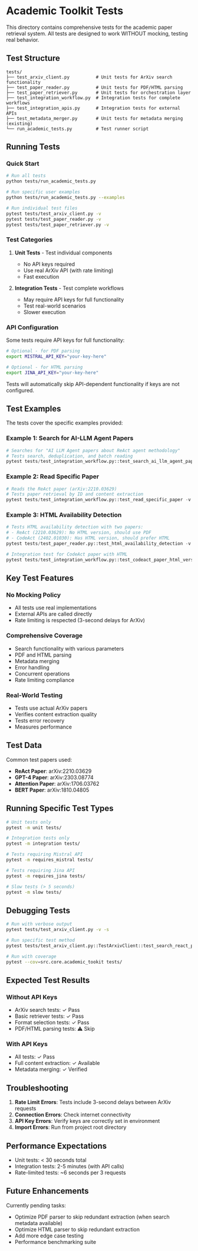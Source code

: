 # Academic Toolkit Tests

This directory contains comprehensive tests for the academic paper retrieval system. All tests are designed to work WITHOUT mocking, testing real behavior.

## Test Structure

```
tests/
├── test_arxiv_client.py          # Unit tests for ArXiv search functionality
├── test_paper_reader.py          # Unit tests for PDF/HTML parsing
├── test_paper_retriever.py       # Unit tests for orchestration layer
├── test_integration_workflow.py  # Integration tests for complete workflows
├── test_integration_apis.py      # Integration tests for external APIs
├── test_metadata_merger.py       # Unit tests for metadata merging (existing)
└── run_academic_tests.py         # Test runner script
```

## Running Tests

### Quick Start

```bash
# Run all tests
python tests/run_academic_tests.py

# Run specific user examples
python tests/run_academic_tests.py --examples

# Run individual test files
pytest tests/test_arxiv_client.py -v
pytest tests/test_paper_reader.py -v
pytest tests/test_paper_retriever.py -v
```

### Test Categories

1. **Unit Tests** - Test individual components
   - No API keys required
   - Use real ArXiv API (with rate limiting)
   - Fast execution

2. **Integration Tests** - Test complete workflows
   - May require API keys for full functionality
   - Test real-world scenarios
   - Slower execution

### API Configuration

Some tests require API keys for full functionality:

```bash
# Optional - for PDF parsing
export MISTRAL_API_KEY="your-key-here"

# Optional - for HTML parsing
export JINA_API_KEY="your-key-here"
```

Tests will automatically skip API-dependent functionality if keys are not configured.

## Test Examples

The tests cover the specific examples provided:

### Example 1: Search for AI-LLM Agent Papers
```python
# Searches for "AI LLM Agent papers about ReAct agent methodology"
# Tests search, deduplication, and batch reading
pytest tests/test_integration_workflow.py::test_search_ai_llm_agent_papers -v
```

### Example 2: Read Specific Paper
```python
# Reads the ReAct paper (arXiv:2210.03629)
# Tests paper retrieval by ID and content extraction
pytest tests/test_integration_workflow.py::test_read_specific_paper -v
```

### Example 3: HTML Availability Detection
```python
# Tests HTML availability detection with two papers:
# - ReAct (2210.03629): No HTML version, should use PDF
# - CodeAct (2402.01030): Has HTML version, should prefer HTML
pytest tests/test_paper_reader.py::test_html_availability_detection -v

# Integration test for CodeAct paper with HTML
pytest tests/test_integration_workflow.py::test_codeact_paper_html_version -v
```

## Key Test Features

### No Mocking Policy
- All tests use real implementations
- External APIs are called directly
- Rate limiting is respected (3-second delays for ArXiv)

### Comprehensive Coverage
- Search functionality with various parameters
- PDF and HTML parsing
- Metadata merging
- Error handling
- Concurrent operations
- Rate limiting compliance

### Real-World Testing
- Tests use actual ArXiv papers
- Verifies content extraction quality
- Tests error recovery
- Measures performance

## Test Data

Common test papers used:
- **ReAct Paper**: arXiv:2210.03629
- **GPT-4 Paper**: arXiv:2303.08774
- **Attention Paper**: arXiv:1706.03762
- **BERT Paper**: arXiv:1810.04805

## Running Specific Test Types

```bash
# Unit tests only
pytest -m unit tests/

# Integration tests only
pytest -m integration tests/

# Tests requiring Mistral API
pytest -m requires_mistral tests/

# Tests requiring Jina API
pytest -m requires_jina tests/

# Slow tests (> 5 seconds)
pytest -m slow tests/
```

## Debugging Tests

```bash
# Run with verbose output
pytest tests/test_arxiv_client.py -v -s

# Run specific test method
pytest tests/test_arxiv_client.py::TestArxivClient::test_search_react_papers -v

# Run with coverage
pytest --cov=src.core.academic_tookit tests/
```

## Expected Test Results

### Without API Keys
- ArXiv search tests: ✓ Pass
- Basic retriever tests: ✓ Pass
- Format selection tests: ✓ Pass
- PDF/HTML parsing tests: ⚠️ Skip

### With API Keys
- All tests: ✓ Pass
- Full content extraction: ✓ Available
- Metadata merging: ✓ Verified

## Troubleshooting

1. **Rate Limit Errors**: Tests include 3-second delays between ArXiv requests
2. **Connection Errors**: Check internet connectivity
3. **API Key Errors**: Verify keys are correctly set in environment
4. **Import Errors**: Run from project root directory

## Performance Expectations

- Unit tests: < 30 seconds total
- Integration tests: 2-5 minutes (with API calls)
- Rate-limited tests: ~6 seconds per 3 requests

## Future Enhancements

Currently pending tasks:
- Optimize PDF parser to skip redundant extraction (when search metadata available)
- Optimize HTML parser to skip redundant extraction
- Add more edge case testing
- Performance benchmarking suite